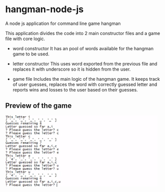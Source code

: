 # hangman-node-js
A node js application for command line game hangman


This application divides the code into 2 main constructor files and a game file with core logic. 
  * word constructor
    It has an pool of words available for the hangman game to be used.
  * letter constructor
    This uses word exported from the previous file and replaces it with underscore so it is hidden from the user.
   
  * game file
    Includes the main logic of the hangman game. 
    It keeps track of user guesses, replaces the word with correctly guessed letter and reports wins and losses to the user based on their     guesses.
 
 

## Preview of the game
![Alt Text](hangmanNode.gif)